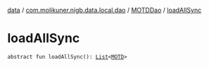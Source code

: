 [data](../../index.md) / [com.molikuner.nigb.data.local.dao](../index.md) / [MOTDDao](index.md) / [loadAllSync](./load-all-sync.md)

# loadAllSync

`abstract fun loadAllSync(): `[`List`](https://kotlinlang.org/api/latest/jvm/stdlib/kotlin.collections/-list/index.html)`<`[`MOTD`](../../com.molikuner.nigb.data.types/-m-o-t-d/index.md)`>`